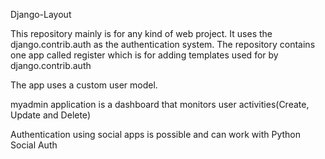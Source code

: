 Django-Layout

This repository mainly is for any kind of web project.
It uses the django.contrib.auth as the authentication system. The repository contains one app called register which is
for adding templates used for by django.contrib.auth

The app uses a custom user model.

myadmin application is a dashboard that monitors user activities(Create, Update and Delete)

Authentication using social apps is possible and can work with Python Social Auth


